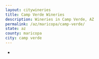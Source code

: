 ```yaml
---
layout: citywineries
title: Camp Verde Wineries
description: Wineries in Camp Verde, AZ
permalink: /az/maricopa/camp-verde/
state: az
county: maricopa
city: camp verde
---
```

-

